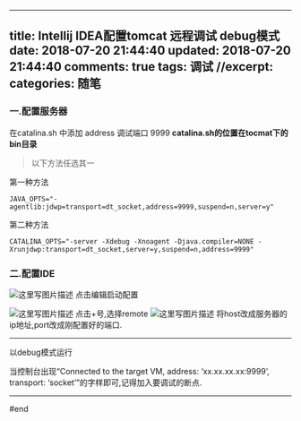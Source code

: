 
---
title: Intellij IDEA配置tomcat 远程调试 debug模式
date: 2018-07-20 21:44:40
updated: 2018-07-20 21:44:40
comments: true
tags: 调试
//excerpt: 
categories: 随笔
---


### 一.配置服务器

在catalina.sh 中添加 address 调试端口 9999  **catalina.sh的位置在tocmat下的bin目录**

> 以下方法任选其一

第一种方法

<!--more-->

```
JAVA_OPTS="-agentlib:jdwp=transport=dt_socket,address=9999,suspend=n,server=y"
```
第二种方法
```
CATALINA_OPTS="-server -Xdebug -Xnoagent -Djava.compiler=NONE -Xrunjdwp:transport=dt_socket,server=y,suspend=n,address=9999" 
```

### 二.配置IDE

![这里写图片描述](https://img-blog.csdn.net/20180720213720867?watermark/2/text/aHR0cHM6Ly9ibG9nLmNzZG4ubmV0L3NpbmF0XzM0MzQ0MTIz/font/5a6L5L2T/fontsize/400/fill/I0JBQkFCMA==/dissolve/70)
点击编辑启动配置

![这里写图片描述](https://img-blog.csdn.net/2018072021380811?watermark/2/text/aHR0cHM6Ly9ibG9nLmNzZG4ubmV0L3NpbmF0XzM0MzQ0MTIz/font/5a6L5L2T/fontsize/400/fill/I0JBQkFCMA==/dissolve/70)
点击+号,选择remote
![这里写图片描述](https://img-blog.csdn.net/20180720213902702?watermark/2/text/aHR0cHM6Ly9ibG9nLmNzZG4ubmV0L3NpbmF0XzM0MzQ0MTIz/font/5a6L5L2T/fontsize/400/fill/I0JBQkFCMA==/dissolve/70)
将host改成服务器的ip地址,port改成刚配置好的端口.

----
以debug模式运行

当控制台出现“Connected to the target VM, address: ‘xx.xx.xx.xx:9999’, transport: ‘socket’”的字样即可,记得加入要调试的断点.

----
#end